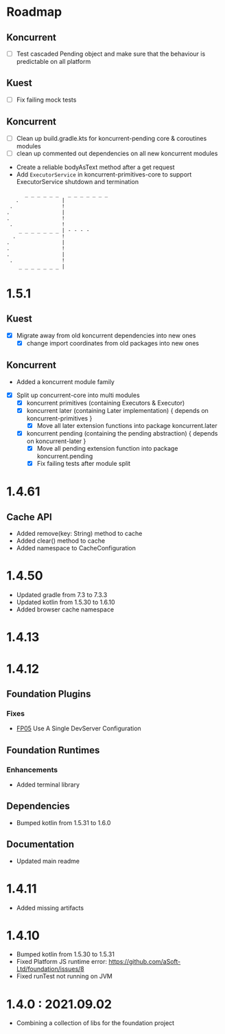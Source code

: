 # Roadmap

## Koncurrent

- [ ] Test cascaded Pending object and make sure that the behaviour is predictable on all platform

## Kuest

- [ ] Fix failing mock tests

## Koncurrent

- [ ] Clean up build.gradle.kts for koncurrent-pending core & coroutines modules
- [ ] clean up commented out dependencies on all new koncurrent modules
- Create a reliable bodyAsText method after a get request
- Add `ExecutorService` in koncurrent-primitives-core to support ExecutorService shutdown and termination

```
      _ _ _ _ _ _   _ _ _ _ _ _ _ 
   .              |
 .                !
.                 |
.                 !
 .                !
    _ _ _ _ _ _ _ | - - - -
  .               !
.                 |
.                 !
.                 |
 .                !
    _ _ _ _ _ _ _ | 
```

# 1.5.1

## Kuest

- [x] Migrate away from old koncurrent dependencies into new ones
    - [x] change import coordinates from old packages into new ones

## Koncurrent

- Added a koncurrent module family
- [x] Split up concurrent-core into multi modules
    - [x] koncurrent primitives (containing Executors & Executor)
    - [x] koncurrent later      (containing Later implementation) { depends on koncurrent-primitives }
        - [x] Move all later extension functions into package koncurrent.later
    - [x] koncurrent pending    (containing the pending abstraction) { depends on koncurrent-later }
        - [x] Move all pending extension function into package koncurrent.pending
        - [x] Fix failing tests after module split

# 1.4.61

## Cache API

- Added remove(key: String) method to cache
- Added clear() method to cache
- Added namespace to CacheConfiguration

# 1.4.50

- Updated gradle from 7.3 to 7.3.3
- Updated kotlin from 1.5.30 to 1.6.10
- Added browser cache namespace

# 1.4.13

# 1.4.12

## Foundation Plugins

### Fixes

- [FP05](https://github.com/aSoft-Ltd/foundation/issues/5) Use A Single DevServer Configuration

## Foundation Runtimes

### Enhancements

- Added terminal library

## Dependencies

- Bumped kotlin from 1.5.31 to 1.6.0

## Documentation

- Updated main readme

# 1.4.11

- Added missing artifacts

# 1.4.10

- Bumped kotlin from 1.5.30 to 1.5.31
- Fixed Platform JS runtime error: https://github.com/aSoft-Ltd/foundation/issues/8
- Fixed runTest not running on JVM

# 1.4.0 : 2021.09.02

- Combining a collection of libs for the foundation project